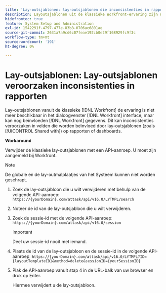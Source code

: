 ```yaml
---
title: 'Lay-outsjablonen: lay-outsjablonen die inconsistenties in rapporten veroorzaken'
description: Layoutsjablonen uit de klassieke Workfront-ervaring zijn niet meer beschikbaar in de Workfront-interface, maar zijn mogelijk nog wel van invloed op Workfront-gegevens. Dit kan inconsistenties veroorzaken in velden die worden beïnvloed door lay-outsjablonen (zoals Gedeeld met) in rapporten of dashboards.
hidefromtoc: true
feature: System Setup and Administration
exl-id: 1542291f-4797-477e-83b8-0706ac6801ae
source-git-commit: 2631a7a9cd6c07feae192cb0e29f168929fc9f3c
workflow-type: tm+mt
source-wordcount: '191'
ht-degree: 0%

---
```


# Lay-outsjablonen: Lay-outsjablonen veroorzaken inconsistenties in rapporten

<!--Live for workaround-->

Lay-outsjablonen vanuit de klassieke [!DNL Workfront] de ervaring is niet meer beschikbaar in het dialoogvenster [!DNL Workfront] interface, maar kan nog beïnvloeden [!DNL Workfront] gegevens. Dit kan inconsistenties veroorzaken in velden die worden beïnvloed door lay-outsjablonen (zoals [!UICONTROL Shared with]) op rapporten of dashboards.

**Workaround**

Verwijder de klassieke lay-outsjablonen met een API-aanroep. U moet zijn aangemeld bij Workfront.

>[!NOTE]
>
>De globale en de lay-outmalplaatjes van het Systeem kunnen niet worden geschrapt.

1. Zoek de lay-outsjabloon die u wilt verwijderen met behulp van de volgende API-aanroep:
   `https://{yourDomain}.com/attask/api/v16.0/LYTMPL/search`
1. Noteer de id van de lay-outsjabloon die u wilt verwijderen.
1. Zoek de sessie-id met de volgende API-aanroep:
   `https://{yourDomain}.com/attask/api/v16.0/session`

   >[!IMPORTANT]
   >
   >Deel uw sessie-id nooit met iemand.

1. Plaats de id van de lay-outsjabloon en de sessie-id in de volgende API-aanroep:
   `https://{yourDomain}.com/attask/api/v16.0/LYTMPL?ID={layoutTemplateID}&method=delete&sessionID={yourSessionID}`
1. Plak de API-aanroep vanuit stap 4 in de URL-balk van uw browser en druk op Enter.

   Hiermee verwijdert u de lay-outsjabloon.
